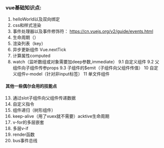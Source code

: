 ### vue基础知识点: 
1. helloWorld以及双向绑定
2. css和样式渲染
3. 事件处理器以及事件修饰符： https://cn.vuejs.org/v2/guide/events.html
4. 生命周期（）
5. 渲染列表（key）
6. 异步更新组件 Vue.nextTick
7. 计算属性computed
8. watch（监听数组或对象需要加deep参数,immediate）
9.1 自定义组件
9.2 父组件向子组件传参props
9.3 子组件的$emit（子组件向父组件传值）
10 自定义组件v-model（针对非input标签）
11 单文件组件


#### 其他一些偶尔会用的技能点
13. 通过slot子组件向父组件传递数据
14. 自定义指令
15. 组件递归（树形组件）
16. keep-alive（用了vuex就不需要）acktive生命周期
17. v-for的多层嵌套
18. 多层v-if
19. render函数
20. bus事件总线